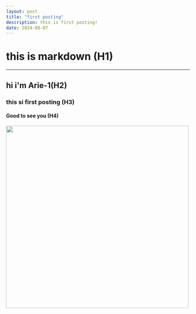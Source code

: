 ```yaml
---
layout: post
title: "first posting"
description: this is first posting!
date: 2024-08-07
---
```


# this is **markdown** (H1)
***

## hi i'm Arie-1(H2)
### this si first posting (H3)
#### Good to see you (H4)

<img src="/asset/img/03.png" width="500px" height="500px">